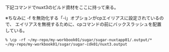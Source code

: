下記コマンドでnuxt3のビルド資材をここに持って来る。

※ちなみに -f を無効化する「-i」オプションがcpエイリアスに設定されているので、
エイリアスを無視するために、cpコマンドの前にバックスラッシュを配置している。

```
% \cp -rf ~/my-repo/my-workbook01/sugar/sugar-nuxtapp01/.output/* ~/my-repo/my-workbook01/sugar/sugar-cdk01/nuxt3.output
```
